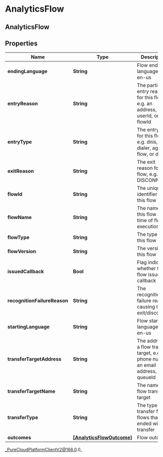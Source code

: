 # AnalyticsFlow

## AnalyticsFlow

## Properties

|Name | Type | Description | Notes|
|------------ | ------------- | ------------- | -------------|
| **endingLanguage** | **String** | Flow ending language, e.g. en-us | [optional] |
| **entryReason** | **String** | The particular entry reason for this flow, e.g. an address, userId, or flowId | [optional] |
| **entryType** | **String** | The entry type for this flow, e.g. dnis, dialer, agent, flow, or direct | [optional] |
| **exitReason** | **String** | The exit reason for this flow, e.g. DISCONNECT | [optional] |
| **flowId** | **String** | The unique identifier of this flow | [optional] |
| **flowName** | **String** | The name of this flow at the time of flow execution | [optional] |
| **flowType** | **String** | The type of this flow | [optional] |
| **flowVersion** | **String** | The version of this flow | [optional] |
| **issuedCallback** | **Bool** | Flag indicating whether the flow issued a callback | [optional] |
| **recognitionFailureReason** | **String** | The recognition failure reason causing to exit/disconnect | [optional] |
| **startingLanguage** | **String** | Flow starting language, e.g. en-us | [optional] |
| **transferTargetAddress** | **String** | The address of a flow transfer target, e.g. a phone number, an email address, or a queueId | [optional] |
| **transferTargetName** | **String** | The name of a flow transfer target | [optional] |
| **transferType** | **String** | The type of transfer for flows that ended with a transfer | [optional] |
| **outcomes** | [**[AnalyticsFlowOutcome]**]([AnalyticsFlowOutcome]) | Flow outcomes | [optional] |



_PureCloudPlatformClientV2@168.0.0_

